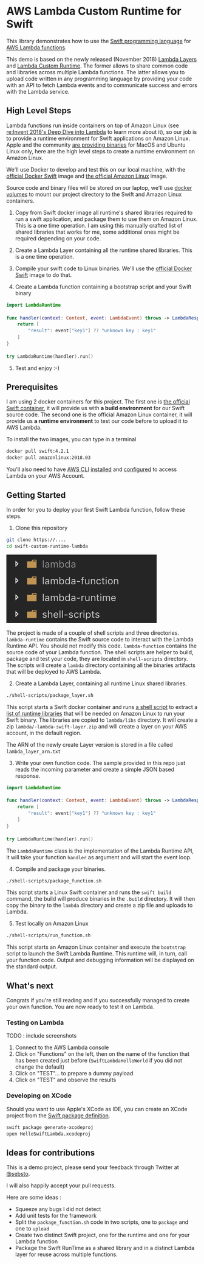 # AWS Lambda Custom Runtime for Swift

This library demonstrates how to use the [Swift programming language](https://swift.org) for [AWS Lambda functions](https://aws.amazon.com/lambda).

This demo is based on the newly released (November 2018) [Lambda Layers](https://docs.aws.amazon.com/lambda/latest/dg/configuration-layers.html) and [Lambda Custom Runtime](https://docs.aws.amazon.com/lambda/latest/dg/runtimes-custom.html).
The former allows to share common code and libraries across multiple Lambda functions.  The latter allows you to upload code written in any programming language by providing your code with an API to fetch Lambda events and to communicate success and errors with the Lambda service.

## High Level Steps

Lambda functions run inside containers on top of Amazon Linux (see [re:Invent 2018's Deep Dive into Lambda](https://www.youtube.com/watch?v=QdzV04T_kec) to learn more about it), so our job is to provide a runtime environment for Swift applications on Amazon Linux.  Apple and the community [are providing binaries](https://swift.org/download/#releases) for MacOS and Ubuntu Linux only, here are the high level steps to create a runtime environment on Amazon Linux.

We'll use Docker to develop and test this on our local machine, with the [official Docker Swift](https://hub.docker.com/_/swift/) image and [the official Amazon Linux](https://hub.docker.com/_/amazonlinux/) image.

Source code and binary files will be stored on our laptop, we'll use [docker volumes](https://docs.docker.com/storage/volumes/) to mount our project directory to the Swift and Amazon Linux containers.

1. Copy from Swift docker image all runtime's shared libraries required to run a swift application, and package them to use them on Amazon Linux.
This is a one time operation.  I am using this manually crafted list of shared libraries that works for me, some additional ones might be required depending on your code.

2. Create a Lambda Layer containing all the runtime shared libraries. This is a one time operation.

3. Compile your swift code to Linux binaries.  We'll use the [official Docker Swift](https://hub.docker.com/_/swift/) image to do that.

4. Create a Lambda function containing a bootstrap script and your Swift binary 

```swift
import LambdaRuntime

func handler(context: Context, event: LambdaEvent) throws -> LambdaResponse {
    return [
        "result": event["key1"] ?? "unknown key : key1"
    ]
}

try LambdaRuntime(handler).run()
```

5. Test and enjoy :-)

## Prerequisites

I am using 2 docker containers for this project.  The first one is [the official Swift container](https://hub.docker.com/_/swift/), it will provide us with **a build environment** for our Swift source code.  The second one is the official Amazon Linux container, it will provide us **a runtime environment** to test our code before to upload it to AWS Lambda.

To install the two images, you can type in a terminal

```bash
docker pull swift:4.2.1
docker pull amazonlinux:2018.03
```

You'll also need to have [AWS CLI](https://aws.amazon.com/cli/) [installed](https://docs.aws.amazon.com/cli/latest/userguide/cli-chap-install.html) and [configured](https://docs.aws.amazon.com/cli/latest/userguide/cli-chap-configure.html) to access Lambda on your AWS Account.

## Getting Started

In order for you to deploy your first Swift Lambda function, follow these steps.

1. Clone this repository
```bash
git clone https://....
cd swift-custom-runtime-lambda 
```

![directory layout](/images/dir_layout.png?raw=true)

The project is made of a couple of shell scripts and three directories.  ``lambda-runtime`` contains the Swift source code to interact with the Lambda Runtime API.  You should not modify this code.  ``lambda-function`` contains the source code of your Lambda function.  The shell scripts are helper to build, package and test your code, they are located in ``shell-scripts`` directory.  The scripts will create a ``lambda`` directory containing all the binaries artifacts that will be deployed to AWS Lambda.

2. Create a Lambda Layer, containing all runtime Linux shared libraries.

```bash
./shell-scripts/package_layer.sh
````

This script starts a Swift docker container and runs [a shell script](https://github.com/sebsto/swift-custom-runtime-lambda/blob/master/shell-scripts/extract_libs.sh) to extract a [list of runtime libraries](https://github.com/sebsto/swift-custom-runtime-lambda/blob/master/shell-scripts/swift-linux-libs.txt) that will be needed on Amazon Linux to run your Swift binary.  The libraries are copied to ``lambda/libs`` directory.  It will create a zip ``lambda/-lambda-swift-layer.zip`` and will create a layer on your AWS account, in the default region.

The ARN of the newly create Layer version is stored in a file called ``lambda_layer_arn.txt``

3. Write your own function code.  The sample provided in this repo just reads the incoming parameter and create a simple JSON based response.

```swift
import LambdaRuntime

func handler(context: Context, event: LambdaEvent) throws -> LambdaResponse {
    return [
        "result": event["key1"] ?? "unknown key : key1"
    ]
}

try LambdaRuntime(handler).run()
```

The ``LambdaRuntime`` class is the implementation of the Lambda Runtime API, it will take your function ``handler`` as argument and will start the event loop.

4. Compile and package your binaries.

```bash
./shell-scripts/package_function.sh
```

This script starts a Linux Swift container and runs the ``swift build`` command, the build will produce binaries in the ``.build`` directory.  It will then copy the binary to the ``lambda`` directory and create a zip file and uploads to Lambda.

5. Test locally on Amazon Linux

```bash
./shell-scripts/run_function.sh
```

This script starts an Amazon Linux container and execute the ``bootstrap`` script to launch the Swift Lambda Runtime.  This runtime will, in turn, call your function code.  Output and debugging information will be displayed on the standard output.

## What's next

Congrats if you're still reading and if you successfully managed to create your own function.  You are now ready to test it on Lambda.

### Testing on Lambda

TODO : include screenshots

1. Connect to the AWS Lambda console
2. Click on "Functions" on the left, then on the name of the function that has been created just before (``SwiftLambdaHelloWorld`` if you did not change the default)
3. Click on "TEST"... to prepare a dummy payload
4. Click on "TEST" and observe the results

### Developing on XCode

Should you want to use Apple's XCode as IDE, you can create an XCode project from the [Swift package definition](Thttps://github.com/sebsto/swift-custom-runtime-lambda/blob/master/Package.swift).

```bash
swift package generate-xcodeproj 
open HelloSwiftLambda.xcodeproj
```

## Ideas for contributions 

This is a demo project, please send your feedback through Twitter at [@sebsto](https://twitter.com/sebsto).

I will also happily accept your pull requests.

Here are some ideas :

- Squeeze any bugs I did not detect
- Add unit tests for the framework 
- Split the `package_function.sh` code in two scripts, one to `package` and one to `upload`
- Create two distinct Swift project, one for the runtime and one for your Lambda function
- Package the Swift RunTime as a shared library and in a distinct Lambda layer for reuse across multiple functions.